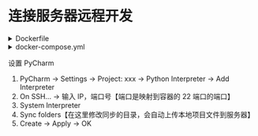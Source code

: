 # 连接服务器远程开发

<details>
<summary>Dockerfile</summary>

```dockerfile
# docker build -t NAME .
FROM registry.cn-shenzhen.aliyuncs.com/haroldfinch/python:3.10.16-slim-bookworm

RUN rm /etc/apt/sources.list.d/debian.sources \
    && echo "deb https://mirrors.aliyun.com/debian/ bookworm main non-free non-free-firmware contrib" > /etc/apt/sources.list \
    && echo "deb-src https://mirrors.aliyun.com/debian/ bookworm main non-free non-free-firmware contrib" >> /etc/apt/sources.list \
    && echo "deb https://mirrors.aliyun.com/debian-security/ bookworm-security main" >> /etc/apt/sources.list \
    && echo "deb-src https://mirrors.aliyun.com/debian-security/ bookworm-security main" >> /etc/apt/sources.list \
    && echo "deb https://mirrors.aliyun.com/debian/ bookworm-updates main non-free non-free-firmware contrib" >> /etc/apt/sources.list \
    && echo "deb-src https://mirrors.aliyun.com/debian/ bookworm-updates main non-free non-free-firmware contrib" >> /etc/apt/sources.list \
    && echo "deb https://mirrors.aliyun.com/debian/ bookworm-backports main non-free non-free-firmware contrib" >> /etc/apt/sources.list \
    && echo "deb-src https://mirrors.aliyun.com/debian/ bookworm-backports main non-free non-free-firmware contrib" >> /etc/apt/sources.list \
    && apt update && apt install -y openssh-server openssh-client \
    && echo "root:0" | chpasswd \
    && echo "PermitRootLogin yes" >> /etc/ssh/sshd_config \
    && pip config set global.index-url https://mirrors.ustc.edu.cn/pypi/simple \
    && pip install --upgrade pip
```

</details>

<details>
<summary>docker-compose.yml</summary>

```dockerfile
# docker compose up -d
services:
  NAME:
    image: python:3.10.16-pycharm
    container_name: NAME
    working_dir: /home/work
    ports:
      - 8000:8000
      - 8001:22
    command: ["/bin/sh", "-c", "/etc/init.d/ssh start && tail -f /dev/null"]
```

</details>

设置 PyCharm

1. PyCharm -> Settings -> Project: xxx -> Python Interpreter -> Add Interpreter
2. On SSH... -> 输入 IP，端口号【端口是映射到容器的 22 端口的端口】
3. System Interpreter
4. Sync folders【在这里修改同步的目录，会自动上传本地项目文件到服务器】
5. Create -> Apply -> OK
